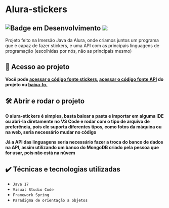 # Alura-stickers
## ![Badge em Desenvolvimento](http://img.shields.io/static/v1?label=STATUS&message=FINALZADO&color=red&style=for-the-badge) <img src="http://img.shields.io/static/v1?label=Java&message=17&color=blue&style=for-the-badge&logo=openjdk"/>
Projeto feito na Imersão Java da Alura, onde criamos juntos um programa que é capaz de fazer stickers, e uma API com as principais linguagens de programação (escolhidas por nós, não as principais mesmo)

## 📁 Acesso ao projeto

**Você pode [acessar o código fonte stickers](https://github.com/gustavofalconi/alura-stickers/tree/main/alura-stickers), [acessar o código fonte API](https://github.com/gustavofalconi/alura-stickers/tree/main/linguagens-api/)  do projeto ou [baixa-lo.](https://github.com/gustavofalconi/alura-stickers/archive/refs/heads/main.zip)**

## 🛠️ Abrir e rodar o projeto

**O alura-stickers é simples, basta baixar a pasta e importar em alguma IDE ou abri-la diretamente no VS Code e rodar com o tipo de arquivo de preferência, pois ele suporta diferentes tipos, como fotos da máquina ou na web, seria necessário mudar no código**

**Já a API das linguagens seria necessário fazer a troca do banco de dados na API, assim utilizando um banco do MongoDB criado pela pessoa que for usar, pois não está na núvem**

## ✔️ Técnicas e tecnologias utilizadas

- ``Java 17``
- ``Visual Studio Code``
- ``Framework Spring``
- ``Paradigma de orientação a objetos``
